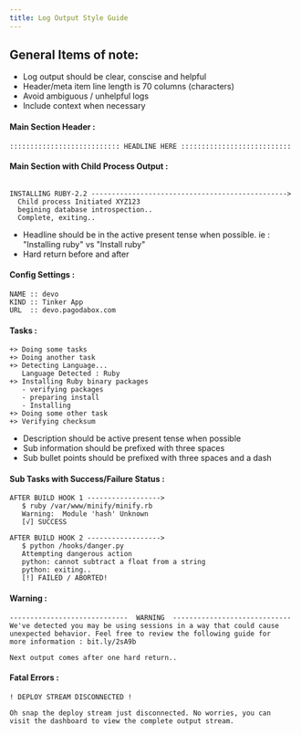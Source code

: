 ```yaml
---
title: Log Output Style Guide
---
```


## General Items of note:

- Log output should be clear, conscise and helpful
- Header/meta item line length is 70 columns (characters)
- Avoid ambiguous / unhelpful logs
- Include context when necessary


#### Main Section Header :

```
::::::::::::::::::::::::::: HEADLINE HERE :::::::::::::::::::::::::::
```

#### Main Section with Child Process Output :
```

INSTALLING RUBY-2.2 ------------------------------------------------>
  Child process Initiated XYZ123
  begining database introspection..
  Complete, exiting..

```
- Headline should be in the active present tense when possible. ie : "Installing ruby" vs "Install ruby"
- Hard return before and after

#### Config Settings :
```
NAME :: devo
KIND :: Tinker App
URL  :: devo.pagodabox.com
```

#### Tasks :
```
+> Doing some tasks
+> Doing another task
+> Detecting Language...
   Language Detected : Ruby
+> Installing Ruby binary packages
   - verifying packages
   - preparing install
   - Installing
+> Doing some other task
+> Verifying checksum
```
- Description should be active present tense when possible
- Sub information should be prefixed with three spaces
- Sub bullet points should be prefixed with three spaces and a dash

#### Sub Tasks with Success/Failure Status :
```
AFTER BUILD HOOK 1 ------------------>
   $ ruby /var/www/minify/minify.rb
   Warning:  Module 'hash' Unknown
   [√] SUCCESS

AFTER BUILD HOOK 2 ------------------>
   $ python /hooks/danger.py
   Attempting dangerous action
   python: cannot subtract a float from a string
   python: exiting..
   [!] FAILED / ABORTED!
```

#### Warning :
```
-----------------------------  WARNING  -----------------------------
We've detected you may be using sessions in a way that could cause
unexpected behavior. Feel free to review the following guide for
more information : bit.ly/2sA9b

Next output comes after one hard return..
```

#### Fatal Errors :
```
! DEPLOY STREAM DISCONNECTED !

Oh snap the deploy stream just disconnected. No worries, you can
visit the dashboard to view the complete output stream.

```
